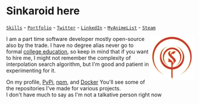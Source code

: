 # Sinkaroid here

[`Skills`](https://sinkaroid.org/skills) - [`Portfolio`](https://sinkaroid.org/portfolio) - [`Twitter`](https://twitter.com/sinkaroid) - [`LinkedIn`](https://linkedin.com/in/sinkaroid) - [`MyAnimeList`](https://myanimelist.net/profile/sinkaroid) - [`Steam`](https://steamcommunity.com/id/sinkaroid)

<a href="https://sinkaroid.org"><img align="right" src="assets/other/41eb506c06b7ce74cba7cef056d0b1dd.png" width="120"></a>
I am a part time software developer mostly open-source also by the trade. I have no degree alias never go to formal [college education](https://sinkaroid.org/about), so keep in mind that if you want to hire me, I might not remember the complexity of interpolation search algorithm, but I'm good and patient in experimenting for it. 

On my profile, [PyPi](https://pypi.org/user/sinkaroid/), [npm](https://www.npmjs.com/~sinkaroid), and [Docker](https://github.com/sinkaroid?tab=packages) You'll see some of the repositories I've made for various projects.  
I don't have much to say as I'm not a talkative person right now